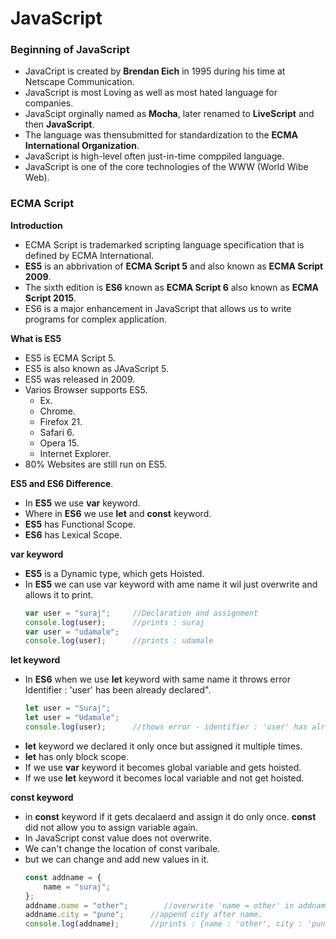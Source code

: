# **JavaScript**

### Beginning of JavaScript
- JavaCript is created by **Brendan Eich** in 1995 during his time at Netscape Communication.
- JavaScript is most Loving as well as most hated language for companies.
- JavaScipt orginally named as **Mocha**, later renamed to **LiveScript** and then **JavaScript**.
- The language was thensubmitted for standardization to the **ECMA International Organization**.
- JavaScript is high-level often just-in-time comppiled language.
- JavaScript is one of the core technologies of the WWW (World Wibe Web).

### ECMA Script
**Introduction**
- ECMA Script is trademarked scripting language specification that is defined by ECMA International.
- **ES5** is an abbrivation of **ECMA Script 5** and also known as **ECMA Script 2009**.
- The sixth edition is **ES6** known as **ECMA Script 6** also known as **ECMA Script 2015**.
- ES6 is a major enhancement in JavaScript that allows us to write programs for complex application.

**What is ES5**

- ES5 is ECMA Script 5.
- ES5 is also known as JAvaScript 5.
- ES5 was released in 2009.
- Varios Browser supports ES5.
    - Ex. 
    - Chrome.
    - Firefox 21.
    - Safari 6.
    - Opera 15.
    - Internet Explorer.
- 80% Websites are still run on ES5.

**ES5 and ES6 Difference**.
- In **ES5** we use **var** keyword.
- Where in **ES6** we use **let** and **const** keyword.
- **ES5** has Functional Scope.
- **ES6** has Lexical Scope.

**var keyword**
- **ES5** is a Dynamic type, which gets Hoisted.
- In **ES5** we can use var keyword with ame name it wil just overwrite and allows it to print.
    ```js
    var user = "suraj";     //Declaration and assignment
    console.log(user);      //prints : suraj
    var user = "udamale";
    console.log(user);      //prints : udamale
    ```
**let keyword**
- In **ES6** when we use **let** keyword with same name it throws error Identifier : 'user' has been already declared".
    ```js
    let user = "Suraj";
    let user = "Udamale";
    console.log(user);      //thows error - identifier : 'user' has already declared
    ```
- **let** keyword we declared it only once but assigned it multiple times.
- **let** has only block scope.
- If we use **var** keyword it becomes global variable and gets hoisted.
- If we use **let** keyword it becomes local variable and not get hoisted.

**const keyword**
- in **const** keyword if it gets decalaerd and assign it do only once. **const** did not allow you to assign variable again.
- In JavaScript const value does not overwrite.
- We can't change the location of const varibale.
- but we can change and add new values in it.
    ```js
    const addname = {
        name = "suraj";
    };
    addname.name = "other";        //overwrite 'name = other' in addname.
    addname.city = "pune";      //append city after name.
    console.log(addname);       //prints : {name : 'other', city : 'pune'}
    ```